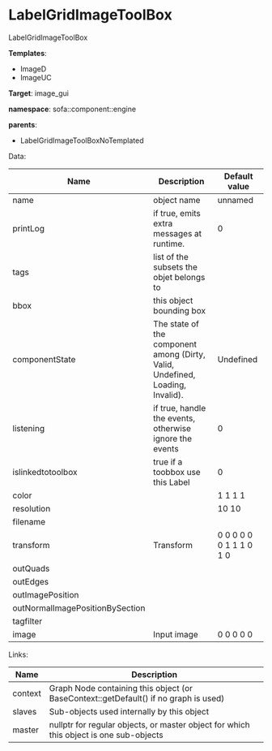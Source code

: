 # LabelGridImageToolBox

LabelGridImageToolBox


__Templates__:

- ImageD
- ImageUC

__Target__: image_gui

__namespace__: sofa::component::engine

__parents__: 

- LabelGridImageToolBoxNoTemplated

Data: 

<table>
<thead>
    <tr>
        <th>Name</th>
        <th>Description</th>
        <th>Default value</th>
    </tr>
</thead>
<tbody>
	<tr>
		<td>name</td>
		<td>
object name
</td>
		<td>unnamed</td>
	</tr>
	<tr>
		<td>printLog</td>
		<td>
if true, emits extra messages at runtime.
</td>
		<td>0</td>
	</tr>
	<tr>
		<td>tags</td>
		<td>
list of the subsets the objet belongs to
</td>
		<td></td>
	</tr>
	<tr>
		<td>bbox</td>
		<td>
this object bounding box
</td>
		<td></td>
	</tr>
	<tr>
		<td>componentState</td>
		<td>
The state of the component among (Dirty, Valid, Undefined, Loading, Invalid).
</td>
		<td>Undefined</td>
	</tr>
	<tr>
		<td>listening</td>
		<td>
if true, handle the events, otherwise ignore the events
</td>
		<td>0</td>
	</tr>
	<tr>
		<td>islinkedtotoolbox</td>
		<td>
true if a toobbox use this Label
</td>
		<td>0</td>
	</tr>
	<tr>
		<td>color</td>
		<td>

</td>
		<td>1 1 1 1</td>
	</tr>
	<tr>
		<td>resolution</td>
		<td>

</td>
		<td>10 10</td>
	</tr>
	<tr>
		<td>filename</td>
		<td>

</td>
		<td></td>
	</tr>
	<tr>
		<td>transform</td>
		<td>
Transform
</td>
		<td>0 0 0 0 0 0 1 1 1 0 1 0</td>
	</tr>
	<tr>
		<td>outQuads</td>
		<td>

</td>
		<td></td>
	</tr>
	<tr>
		<td>outEdges</td>
		<td>

</td>
		<td></td>
	</tr>
	<tr>
		<td>outImagePosition</td>
		<td>

</td>
		<td></td>
	</tr>
	<tr>
		<td>outNormalImagePositionBySection</td>
		<td>

</td>
		<td></td>
	</tr>
	<tr>
		<td>tagfilter</td>
		<td>

</td>
		<td></td>
	</tr>
	<tr>
		<td>image</td>
		<td>
Input image
</td>
		<td>0 0 0 0 0</td>
	</tr>

</tbody>
</table>

Links: 

| Name | Description |
| ---- | ----------- |
|context|Graph Node containing this object (or BaseContext::getDefault() if no graph is used)|
|slaves|Sub-objects used internally by this object|
|master|nullptr for regular objects, or master object for which this object is one sub-objects|



